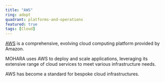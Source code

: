 ```yaml
---
title: "AWS"
ring: adopt
quadrant: platforms-and-operations
featured: true
tags: [Cloud]
---
```


[AWS](https://aws.amazon.com/) is a comprehensive, evolving cloud computing platform provided by Amazon.

MOHARA uses AWS to deploy and scale applications, leveraging its extensive range of cloud services to meet various infrastructure needs.

AWS has become a standard for bespoke cloud infrastructures.
